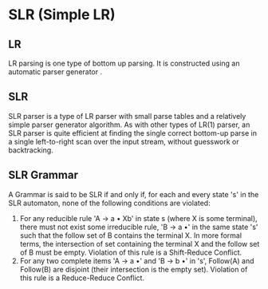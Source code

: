 # SLR (Simple LR)
## LR 
LR parsing is one type of bottom up parsing. It is constructed using an automatic parser generator .
## SLR
SLR parser is a type of LR parser with small parse tables and a relatively simple parser generator algorithm. As with other types of LR(1) parser, an SLR parser is quite efficient at finding the single correct bottom-up parse in a single left-to-right scan over the input stream, without guesswork or backtracking.
## SLR Grammar
A Grammar is said to be SLR if and only if, for each and every state 's' in the SLR automaton, none of the following conditions are violated:
1. For any reducible rule 'A → a • Xb' in state s (where X is some terminal), there must not exist some irreducible rule, 'B → a •' in the same state 's' such that the follow set of B contains the terminal X. In more formal terms, the intersection of set containing the terminal X and the follow set of B must be empty. Violation of this rule is a Shift-Reduce Conflict.
2. For any two complete items 'A → a •' and 'B → b •' in 's', Follow(A) and Follow(B) are disjoint (their intersection is the empty set). Violation of this rule is a Reduce-Reduce Conflict.
